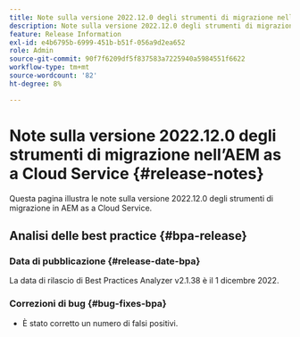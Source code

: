 ```yaml
---
title: Note sulla versione 2022.12.0 degli strumenti di migrazione nell’AEM as a Cloud Service
description: Note sulla versione 2022.12.0 degli strumenti di migrazione nell’AEM as a Cloud Service
feature: Release Information
exl-id: e4b6795b-6999-451b-b51f-056a9d2ea652
role: Admin
source-git-commit: 90f7f6209df5f837583a7225940a5984551f6622
workflow-type: tm+mt
source-wordcount: '82'
ht-degree: 8%

---
```


# Note sulla versione 2022.12.0 degli strumenti di migrazione nell’AEM as a Cloud Service {#release-notes}

Questa pagina illustra le note sulla versione 2022.12.0 degli strumenti di migrazione in AEM as a Cloud Service.

## Analisi delle best practice {#bpa-release}

### Data di pubblicazione {#release-date-bpa}

La data di rilascio di Best Practices Analyzer v2.1.38 è il 1 dicembre 2022.

### Correzioni di bug {#bug-fixes-bpa}

* È stato corretto un numero di falsi positivi.
